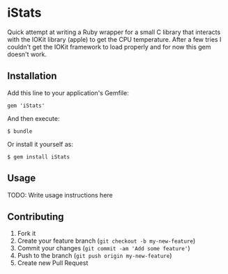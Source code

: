 iStats
======

Quick attempt at writing a Ruby wrapper for a small C library that interacts with the IOKit library (apple) to get the CPU temperature. After a few tries I couldn't get the IOKit framework to load properly and for now this gem doesn't work.

## Installation

Add this line to your application's Gemfile:

    gem 'iStats'

And then execute:

    $ bundle

Or install it yourself as:

    $ gem install iStats

## Usage

TODO: Write usage instructions here

## Contributing

1. Fork it
2. Create your feature branch (`git checkout -b my-new-feature`)
3. Commit your changes (`git commit -am 'Add some feature'`)
4. Push to the branch (`git push origin my-new-feature`)
5. Create new Pull Request

